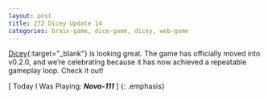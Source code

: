 ```yaml
---
layout: post
title: 272 Dicey Update 14
categories: brain-game, dice-game, dicey, web-game
---
```

[Dicey](http://sandcastle.co/dicey){:target="_blank"} is looking great.  The game has officially moved into v0.2.0, and we’re celebrating because it has now achieved a repeatable gameplay loop.  Check it out!

[ Today I Was Playing: ***Nova-111*** ]
{: .emphasis}

